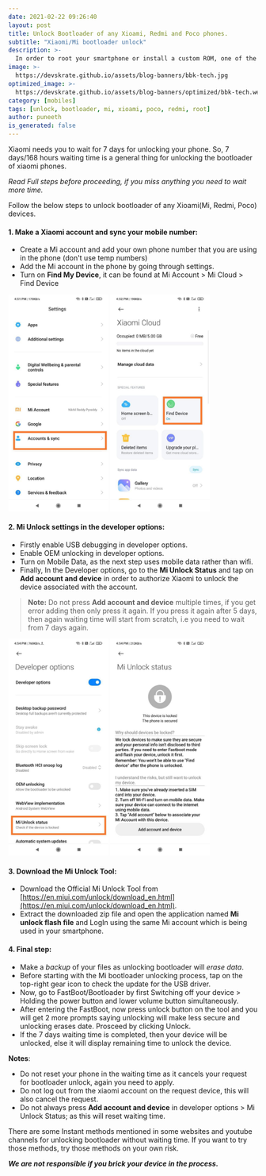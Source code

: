 ```yaml
---
date: 2021-02-22 09:26:40
layout: post
title: Unlock Bootloader of any Xioami, Redmi and Poco phones.
subtitle: "Xiaomi/Mi bootloader unlock"
description: >-
  In order to root your smartphone or install a custom ROM, one of the first thing that you should do is unlocking the bootloader.
image: >-
  https://devskrate.github.io/assets/blog-banners/bbk-tech.jpg
optimized_image: >-
  https://devskrate.github.io/assets/blog-banners/optimized/bbk-tech.webp
category: [mobiles]
tags: [unlock, bootloader, mi, xioami, poco, redmi, root]
author: puneeth
is_generated: false
---
```


Xiaomi needs you to wait for 7 days for unlocking your phone. So, 7 days/168 hours waiting time is a general thing for unlocking the bootloader of xiaomi phones.

*Read Full steps before proceeding, if you miss anything you need to wait more time.*

Follow the below steps to unlock bootloader of any Xioami(Mi, Redmi, Poco) devices.

#### 1. Make a Xiaomi account and sync your mobile number:

+ Create a Mi account and add your own phone number that you are using in the phone (don't use temp numbers)
+ Add the Mi account in the phone by going through settings.
+ Turn on **Find My Device**, it can be found at Mi Account > Mi Cloud > Find Device

<div class="slide-show">

<a href="https://raw.githubusercontent.com/devskrate/assets/master/images/mi/bootloader-unlock/mi-account-and-sync.jpg" data-lightbox="image-1" data-title="Mi account sync"><img width="40%" alt="Mi account sync" src="https://raw.githubusercontent.com/devskrate/assets/master/images/mi/bootloader-unlock/mi-account-and-sync.jpg"></a>
<a href="https://raw.githubusercontent.com/devskrate/assets/master/images/mi/bootloader-unlock/mi-find-my-device.jpg" data-lightbox="image-1" data-title="Add Account and Device"><img width="40%" alt="Add Account and Device" src="https://raw.githubusercontent.com/devskrate/assets/master/images/mi/bootloader-unlock/mi-find-my-device.jpg"></a>

</div>

#### 2. Mi Unlock settings in the developer options:

+ Firstly enable USB debugging in developer options.
+ Enable OEM unlocking in developer options.
+ Turn on Mobile Data, as the next step uses mobile data rather than wifi.
+ Finally, In the Developer options, go to the **Mi Unlock Status** and tap on **Add account and device** in order to authorize Xiaomi to unlock the device associated with the account.
>**Note:** Do not press **Add account and device** multiple times, if you get error adding then only press it again. If you press it again after 5 days, then again waiting time will start from scratch, i.e you need to wait from 7 days again.

<div class="slide-show">

<a href="https://raw.githubusercontent.com/devskrate/assets/master/images/mi/bootloader-unlock/mi-unlock-status-button.jpg" data-lightbox="image-1" data-title="Mi Unlock Status"><img width="40%" alt="Mi Unlock status option" src="https://raw.githubusercontent.com/devskrate/assets/master/images/mi/bootloader-unlock/mi-unlock-status-button.jpg"></a>
<a href="https://raw.githubusercontent.com/devskrate/assets/master/images/mi-unlock-status-button.jpg/mi-unlock-status.jpg" data-lightbox="image-1" data-title="Add Account and Device"><img width="40%" alt="Add Account and Device" src="https://raw.githubusercontent.com/devskrate/assets/master/images/mi/bootloader-unlock/mi-unlock-status.jpg"></a>

</div>

#### 3.  Download the Mi Unlock Tool:

+ Download the Official Mi Unlock Tool from [https://en.miui.com/unlock/download_en.html](https://en.miui.com/unlock/download_en.html).
+ Extract the downloaded zip file and open the application named **Mi unlock flash file** and LogIn using the same Mi account which is being used in your smartphone.

#### 4. Final step:
+ Make a *backup* of your files as unlocking bootloader will *erase data*.
+ Before starting with the Mi bootloader unlocking process, tap on the top-right gear icon to check the update for the USB driver.
+ Now, go to FastBoot/Bootloader by first Switching off your device > Holding the power button and lower volume button simultaneously.
+ After entering the FastBoot, now press unlock button on the tool and you will get 2 more prompts saying unlocking will make less secure and unlocking erases date. Prosceed by clicking Unlock.
+ If the 7 days waiting time is completed, then your device will be unlocked, else it will display remaining time to unlock the device.

**Notes**:
+ Do not reset your phone in the waiting time as it cancels your request for bootloader unlock, again you need to apply.
+ Do not log out from the xiaomi account on the request device, this will also cancel the request.
+ Do not always press **Add account and device** in developer options > Mi Unlock Status; as this will reset waiting time.

There are some Instant methods mentioned in some websites and youtube channels for unlocking bootloader without waiting time. If you want to try those methods, try those methods on your own risk.

***We are not responsible if you brick your device in the process.***